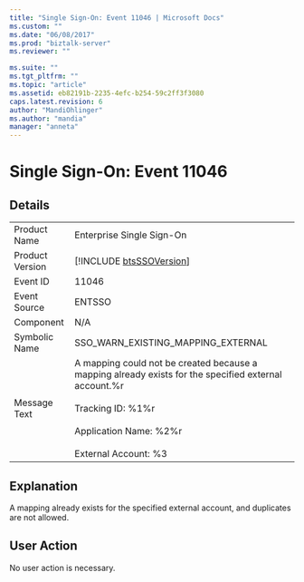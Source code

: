 ```yaml
---
title: "Single Sign-On: Event 11046 | Microsoft Docs"
ms.custom: ""
ms.date: "06/08/2017"
ms.prod: "biztalk-server"
ms.reviewer: ""

ms.suite: ""
ms.tgt_pltfrm: ""
ms.topic: "article"
ms.assetid: eb82191b-2235-4efc-b254-59c2ff3f3080
caps.latest.revision: 6
author: "MandiOhlinger"
ms.author: "mandia"
manager: "anneta"
---
```

# Single Sign-On: Event 11046
## Details  
  
|                 |                                                                                                                                                                                                         |
|-----------------|---------------------------------------------------------------------------------------------------------------------------------------------------------------------------------------------------------|
|  Product Name   |                                                                                        Enterprise Single Sign-On                                                                                        |
| Product Version |                                                                       [!INCLUDE [btsSSOVersion](../includes/btsssoversion-md.md)]                                                                       |
|    Event ID     |                                                                                                  11046                                                                                                  |
|  Event Source   |                                                                                                 ENTSSO                                                                                                  |
|    Component    |                                                                                                   N/A                                                                                                   |
|  Symbolic Name  |                                                                                   SSO_WARN_EXISTING_MAPPING_EXTERNAL                                                                                    |
|  Message Text   | A mapping could not be created because a mapping already exists for the specified external account.%r<br /><br /> Tracking ID: %1%r<br /><br /> Application Name: %2%r<br /><br /> External Account: %3 |
  
## Explanation  
 A mapping already exists for the specified external account, and duplicates are not allowed.  
  
## User Action  
 No user action is necessary.